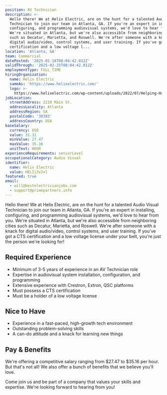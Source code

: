 ```yaml
---
position: AV Technician
description: >-
  Hello there! We at Helix Electric, are on the hunt for a talented Audio Visual
  Technician to join our team in Atlanta, GA. If you're an expert in installing,
  configuring, and programming audiovisual systems, we'd love to hear from you.
  We're situated in Atlanta, but we're also accessible from neighboring cities
  such as Decatur, Marietta, and Roswell. We're after someone with a knack for
  digital audio/video, control systems, and user training. If you've got a CTS
  certification and a low voltage l...
location: 'Atlanta, GA'
team: Commercial
datePosted: '2025-01-18T08:04:42.012Z'
validThrough: '2025-02-25T08:04:42.012Z'
employmentType: FULL_TIME
hiringOrganization:
  name: Helix Electric
  sameAs: 'https://www.helixelectric.com/'
  logo: >-
    https://www.helixelectric.com/wp-content/uploads/2022/07/Helping-Hands-Logo_Blue-e1656694113799.jpg
jobLocation:
  streetAddress: 2210 Main St.
  addressLocality: Atlanta
  addressRegion: GA
  postalCode: '30303'
  addressCountry: USA
baseSalary:
  currency: USD
  value: 31.31
  minValue: 27.47
  maxValue: 35.16
  unitText: HOUR
experienceRequirements: seniorLevel
occupationalCategory: Audio Visual
identifier:
  name: Helix Electric
  value: HELIj3v2xl
featured: true
email:
  - will@bestelectricianjobs.com
  - support@primepartners.info
---
```




Hello there! We at Helix Electric, are on the hunt for a talented Audio Visual Technician to join our team in Atlanta, GA. If you're an expert in installing, configuring, and programming audiovisual systems, we'd love to hear from you. We're situated in Atlanta, but we're also accessible from neighboring cities such as Decatur, Marietta, and Roswell. We're after someone with a knack for digital audio/video, control systems, and user training. If you've got a CTS certification and a low voltage license under your belt, you're just the person we're looking for!

## Required Experience

- Minimum of 3-5 years of experience in an AV Technician role
- Expertise in audiovisual system installation, configuration, and programming
- Extensive experience with Crestron, Extron, QSC platforms
- Must possess a CTS certification
- Must be a holder of a low voltage license

## Nice to Have 

- Experience in a fast-paced, high-growth tech environment
- Outstanding problem-solving skills
- A can-do attitude and a knack for learning new things

## Pay & Benefits

We're offering a competitive salary ranging from $27.47 to $35.16 per hour. But that's not all! We also offer a bunch of benefits that we believe you'll love.

Come join us and be part of a company that values your skills and expertise. We're looking forward to hearing from you!
